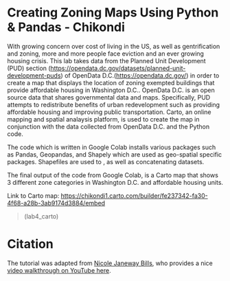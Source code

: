 # Creating Zoning Maps Using Python & Pandas - Chikondi 

With growing concern over cost of living in the US, as well as gentrification and zoning, more and more people face eviction and an ever growing housing crisis. This lab takes data from the Planned Unit Development (PUD) section (https://opendata.dc.gov/datasets/planned-unit-development-puds) of OpenData D.C.(https://opendata.dc.gov/) in order to create a map that displays the location of zoning exempted buildings that provide affordable housing in Washington D.C.. OpenData D.C. is an open source data that shares governmental data and maps. Specifically, PUD attempts to redistribute benefits of urban redevelopment such as providing affordable housing and improving public transportation. Carto, an online mapping and spatial analaysis platform, is used to create the map in conjunction with the data collected from OpenData D.C. and the Python code.

The code which is written in Google Colab installs various packages such as Pandas, Geopandas, and Shapely which are used as geo-spatial specific packages. Shapefiles are used to , as well as concatenating datasets.

The final output of the code from Google Colab, is a Carto map that shows 3 different zone categories in Washington D.C. and affordable housing units.

Link to Carto map: https://chikondi1.carto.com/builder/fe237342-fa30-4f68-a28b-3ab9174d3884/embed

>(lab4_carto)


# Citation
The tutorial was adapted from [Nicole Janeway Bills](https://twitter.com/nicole_janeway), who provides a nice [video walkthrough on YouTube here](https://www.youtube.com/watch?v=b9G2T4CPYVM&feature=emb_logo). 
